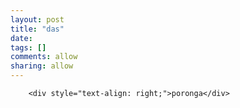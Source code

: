 ```yaml
---
layout: post
title: "das"
date: 
tags: []
comments: allow
sharing: allow
---
```


        <div style="text-align: right;">poronga</div>